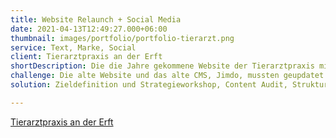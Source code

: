 ```yaml
---
title: Website Relaunch + Social Media
date: 2021-04-13T12:49:27.000+06:00
thumbnail: images/portfolio/portfolio-tierarzt.png
service: Text, Marke, Social
client: Tierarztpraxis an der Erft
shortDescription: Die die Jahre gekommene Website der Tierarztpraxis mit veralteten Inhalten, die Besucher in der Navigation und Nutzerführung verwirrte, stand für eine Generalüberholung auf dem Programm. Nutzer:innen sollten sich auch beim Besuch der Website wohl fühlen und direkt erkennen, was die Praxis ausmacht. Qualität, Professionalität und ein familiärer Umgang sollten jedem ins Auge springen. Neue Inhalte sollten Mehrwert liefern und Antworten auf die Fragen der Kund:innen liefern. Außerdem sollte der Instagram-Kanal genutzt werden, um mit regelmäßigem und kontinuierlichen Postings eine aktive Community aufzubauen. 
challenge: Die alte Website und das alte CMS, Jimdo, mussten geupdatet werden, ohne, dass die Seite offline ging. Die Website war mit der Zeit ohne Strategie gewachsen, sodass nun eine Fülle an veralteten Informationen, Links sowie unterschiedlichen Seitentypen und Layouts wartete. Nachdem eine Strategie erarbeitet wurde, sollte die Website natürlich auch mit relevanten und neuen Informationen angereichert werden. Das Ziel – Eine Website, die zukünftige Besucher nicht mehr verwirrt, sondern sie an die Hand nimmt.
solution: Zieldefinition und Strategieworkshop, Content Audit, Struktur für die Website entwickeln, Aufbau eines neuen Blogs, kontinuierliche Kreation und Umsetzung für Website, Blog sowie Facebook und Instagram 

---
```

[Tierarztpraxis an der Erft](https://www.tierarztpraxis-erft.de/)